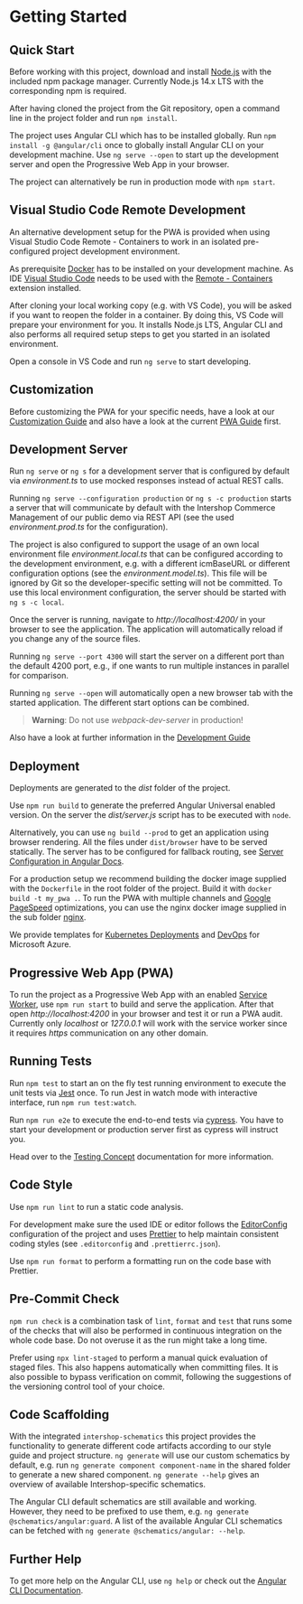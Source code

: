 <!--
kb_guide
kb_pwa
kb_everyone
kb_sync_latest_only
-->

# Getting Started

## Quick Start

Before working with this project, download and install [Node.js](https://nodejs.org) with the included npm package manager.
Currently Node.js 14.x LTS with the corresponding npm is required.

After having cloned the project from the Git repository, open a command line in the project folder and run `npm install`.

The project uses Angular CLI which has to be installed globally.
Run `npm install -g @angular/cli` once to globally install Angular CLI on your development machine.
Use `ng serve --open` to start up the development server and open the Progressive Web App in your browser.

The project can alternatively be run in production mode with `npm start`.

## Visual Studio Code Remote Development

An alternative development setup for the PWA is provided when using Visual Studio Code Remote - Containers to work in an isolated pre-configured project development environment.

As prerequisite [Docker](https://docs.docker.com/get-docker) has to be installed on your development machine.
As IDE [Visual Studio Code](https://code.visualstudio.com) needs to be used with the [Remote - Containers](https://marketplace.visualstudio.com/items?itemName=ms-vscode-remote.remote-containers) extension installed.

After cloning your local working copy (e.g. with VS Code), you will be asked if you want to reopen the folder in a container.
By doing this, VS Code will prepare your environment for you.
It installs Node.js LTS, Angular CLI and also performs all required setup steps to get you started in an isolated environment.

Open a console in VS Code and run `ng serve` to start developing.

## Customization

Before customizing the PWA for your specific needs, have a look at our [Customization Guide](./customizations.md) and also have a look at the current [PWA Guide](https://support.intershop.de/kb/index.php?c=Search&qoff=0&qtext=guide+progressive+web+app) first.

## Development Server

Run `ng serve` or `ng s` for a development server that is configured by default via _environment.ts_ to use mocked responses instead of actual REST calls.

Running `ng serve --configuration production` or `ng s -c production` starts a server that will communicate by default with the Intershop Commerce Management of our public demo via REST API (see the used _environment.prod.ts_ for the configuration).

The project is also configured to support the usage of an own local environment file _environment.local.ts_ that can be configured according to the development environment, e.g. with a different icmBaseURL or different configuration options (see the _environment.model.ts_).
This file will be ignored by Git so the developer-specific setting will not be committed.
To use this local environment configuration, the server should be started with `ng s -c local`.

Once the server is running, navigate to _http://localhost:4200/_ in your browser to see the application.
The application will automatically reload if you change any of the source files.

Running `ng serve --port 4300` will start the server on a different port than the default 4200 port, e.g., if one wants to run multiple instances in parallel for comparison.

Running `ng serve --open` will automatically open a new browser tab with the started application.
The different start options can be combined.

> **Warning**: Do not use _webpack-dev-server_ in production!

Also have a look at further information in the [Development Guide](./development.md)

## Deployment

Deployments are generated to the _dist_ folder of the project.

Use `npm run build` to generate the preferred Angular Universal enabled version.
On the server the _dist/server.js_ script has to be executed with `node`.

Alternatively, you can use `ng build --prod` to get an application using browser rendering.
All the files under `dist/browser` have to be served statically.
The server has to be configured for fallback routing,
see [Server Configuration in Angular Docs](https://angular.io/guide/deployment#server-configuration).

For a production setup we recommend building the docker image supplied with the `Dockerfile` in the root folder of the project.
Build it with `docker build -t my_pwa .`.
To run the PWA with multiple channels and [Google PageSpeed](https://developers.google.com/speed/pagespeed/insights/) optimizations, you can use the nginx docker image supplied in the sub folder [nginx](../../nginx).

We provide templates for [Kubernetes Deployments](../../schematics/src/kubernetes-deployment) and [DevOps](../../schematics/src/azure-pipeline) for Microsoft Azure.

## Progressive Web App (PWA)

To run the project as a Progressive Web App with an enabled [Service Worker](https://angular.io/guide/service-worker-getting-started), use `npm run start` to build and serve the application.
After that open _http://localhost:4200_ in your browser and test it or run a PWA audit.
Currently only _localhost_ or _127.0.0.1_ will work with the service worker since it requires _https_ communication on any other domain.

## Running Tests

Run `npm test` to start an on the fly test running environment to execute the unit tests via [Jest](https://facebook.github.io/jest/) once.
To run Jest in watch mode with interactive interface, run `npm run test:watch`.

Run `npm run e2e` to execute the end-to-end tests via [cypress](https://www.cypress.io/).
You have to start your development or production server first as cypress will instruct you.

Head over to the [Testing Concept](../concepts/testing.md) documentation for more information.

## Code Style

Use `npm run lint` to run a static code analysis.

For development make sure the used IDE or editor follows the [EditorConfig](http://editorconfig.org/) configuration of the project and uses [Prettier](https://prettier.io/) to help maintain consistent coding styles (see `.editorconfig` and `.prettierrc.json`).

Use `npm run format` to perform a formatting run on the code base with Prettier.

## Pre-Commit Check

`npm run check` is a combination task of `lint`, `format` and `test` that runs some of the checks that will also be performed in continuous integration on the whole code base.
Do not overuse it as the run might take a long time.

Prefer using `npx lint-staged` to perform a manual quick evaluation of staged files.
This also happens automatically when committing files.
It is also possible to bypass verification on commit, following the suggestions of the versioning control tool of your choice.

## Code Scaffolding

With the integrated `intershop-schematics` this project provides the functionality to generate different code artifacts according to our style guide and project structure. `ng generate` will use our custom schematics by default, e.g. run `ng generate component component-name` in the shared folder to generate a new shared component. `ng generate --help` gives an overview of available Intershop-specific schematics.

The Angular CLI default schematics are still available and working.
However, they need to be prefixed to use them, e.g. `ng generate @schematics/angular:guard`.
A list of the available Angular CLI schematics can be fetched with `ng generate @schematics/angular: --help`.

## Further Help

To get more help on the Angular CLI, use `ng help` or check out the [Angular CLI Documentation](https://github.com/angular/angular-cli/wiki).
